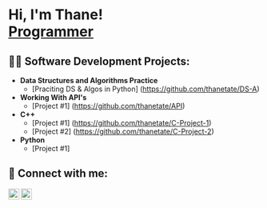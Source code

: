 <h1>Hi, I'm Thane! <br/><a href="https://github.com/thanetate">Programmer</a></h1>

<h2>👨‍💻 Software Development Projects:</h2>

- <b>Data Structures and Algorithms Practice </b>
  - [Praciting DS & Algos in Python] (https://github.com/thanetate/DS-A)
- <b>Working With API's</b>
  - [Project #1] (https://github.com/thanetate/API)
- <b>C++</b>
   - [Project #1] (https://github.com/thanetate/C-Project-1)
   - [Project #2] (https://github.com/thanetate/C-Project-2)
- <b>Python</b>
   - [Project #1]

<h2> 🤳 Connect with me:</h2>

[<img align="left" alt="thanetate | LinkedIn" width="22px" src="https://cdn.jsdelivr.net/npm/simple-icons@v3/icons/linkedin.svg" />][linkedin]
[<img align="left" alt="thanetate | Instagram" width="22px" src="https://cdn.jsdelivr.net/npm/simple-icons@v3/icons/instagram.svg" />][instagram]

[instagram]: https://www.instagram.com/thane.tate/
[linkedin]: https://linkedin.com/in/thane-tate-940302227

